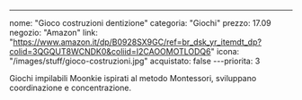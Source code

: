 ---
nome: "Gioco costruzioni dentizione"
categoria: "Giochi"
prezzo: 17.09
negozio: "Amazon"
link: "https://www.amazon.it/dp/B0928SX9GC/ref=br_dsk_yr_itemdt_dp?colid=3QGQUT8WCNDK0&coliid=I2CAOOMOTLODQ6"
icona: "/images/stuff/gioco-costruzioni.jpg"
acquistato: false
---priorita: 3

Giochi impilabili Moonkie ispirati al metodo Montessori, sviluppano coordinazione e concentrazione.
